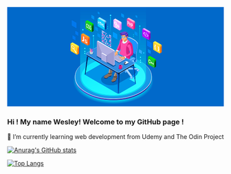 <img src="https://github.com/jwesleyaraujo/jwesleyaraujo/blob/main/web.png">

### Hi ! My name Wesley! Welcome to my  GitHub page !

🌱 I’m currently learning web development from Udemy and The Odin Project

[![Anurag's GitHub stats](https://github-readme-stats.vercel.app/api?username=jwesleyaraujo)](https://github.com/jwesleyaraujo/github-readme-stats)


[![Top Langs](https://github-readme-stats.vercel.app/api/top-langs/?username=jwesleyaraujo&layout=compact)](https://github.com/jwesleyaraujo/github-readme-stats)



<!--
**jwesleyaraujo/jwesleyaraujo** is a ✨ _special_ ✨ repository because its `README.md` (this file) appears on your GitHub profile.


- 🔭 I’m currently working on ...
- 🌱 I’m currently learning ...
- 👯 I’m looking to collaborate on ...
- 🤔 I’m looking for help with ...
- 💬 Ask me about ...
- 📫 How to reach me: ...
- 😄 Pronouns: ...
- ⚡ Fun fact: ...
-->
